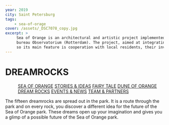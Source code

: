 ```yaml
---
year: 2019
city: Saint Petersburg
tags:
    - sea-of-orage
cover: /assets/_DSC7078_copy.jpg
excerpt: >
     Sea of Orange is an architectural and artistic project implemented by the Waterfront project team together with partners from the Dutch architectural
     bureau Observatorium (Rotterdam). The project, aimed at integrating public art into public spaces, is based on the ideas of co-design and placemaking,
     so its main feature is cooperation with local residents, their involvement in the process of planning and creating an art object.
---
```


# DREAMROCKS

<Menu>
<a href="/sea-of-orange">SEA OF ORANGE</a>
<a href="/sea-of-orange/stories-and-ideas">STORIES & IDEAS</a>
<a href="/sea-of-orange/fairytale">FAIRY TALE</a>
<a href="/sea-of-orange/dune-of-orange">DUNE OF ORANGE</a>
<a href="/sea-of-orange/dreamrocks">DREAM ROCKS</a>
<a href="/sea-of-orange/events-and-news">EVENTS & NEWS</a>
<a href="/sea-of-orange/team-and-partners">TEAM & PARTNERS</a>
</Menu>

The fifteen dreamrocks are spread out in the park. It is a route through the park and on every rock, you discover a different idea for the future of the Sea of Orange park. These dreams open up your imagination and gives you a glimp of a possible future of the Sea of Orange park.

<Grid columns="3">
    <Card title="Sand is often associated with time" href="/sea-of-orange/dreamrock-1" src="/assets/sea-of-orange/sorange_7_1.jpg" ratio="4/3" />
    <Card title="A garden for cleaning the earth" href="/sea-of-orange/dreamrock-2" src="/assets/sea-of-orange/sorange_7_2.jpg" ratio="4/3" />
    <Card title="A fire on the beach" href="/sea-of-orange/dreamrock-3" src="/assets/sea-of-orange/sorange_7_3.jpg" ratio="4/3" />
    <Card title="The banana slide" href="/sea-of-orange/dreamrock-4" src="/assets/sea-of-orange/sorange_7_4.jpg" ratio="4/3" />
    <Card title="A labyrinth on the edge of the water" href="/sea-of-orange/dreamrock-5" src="/assets/sea-of-orange/sorange_7_5.jpg" ratio="4/3" />
    <Card title="Boats and yachts" href="/sea-of-orange/dreamrock-6" src="/assets/sea-of-orange/sorange_7_6.jpg" ratio="4/3" />
    <Card title="A new exit" href="/sea-of-orange/dreamrock-7" src="/assets/sea-of-orange/sorange_7_7.jpg" ratio="4/3" />
    <Card title="The lighthouse" href="/sea-of-orange/dreamrock-8" src="/assets/sea-of-orange/sorange_7_8.jpg" ratio="4/3" />
    <Card title="Paintings on the beach" href="/sea-of-orange/dreamrock-9" src="/assets/sea-of-orange/sorange_7_9.jpg" ratio="4/3" />
    <Card title="An image of the arts on a ceiling" href="/sea-of-orange/dreamrock-10" src="/assets/sea-of-orange/sorange_7_10.jpg" ratio="4/3" />
    <Card title="The bridge" href="/sea-of-orange/dreamrock-11" src="/assets/sea-of-orange/sorange_7_11.jpg" ratio="4/3" />
    <Card title="Once there was a whale" href="/sea-of-orange/dreamrock-12" src="/assets/sea-of-orange/sorange_7_12.jpg" ratio="4/3" />
    <Card title="The Spirit of Amber" href="/sea-of-orange/dreamrock-13" src="/assets/sea-of-orange/sorange_7_13.jpg" ratio="4/3" />
    <Card title="I am a discoverer" href="/sea-of-orange/dreamrock-14" src="/assets/sea-of-orange/sorange_7_14.jpg" ratio="4/3" />
    <Card title="Dreamrocks are signed by...and who are you?" href="/sea-of-orange/dreamrock-15" src="/assets/sea-of-orange/sorange_7_15.jpg" ratio="4/3" />
</Grid>